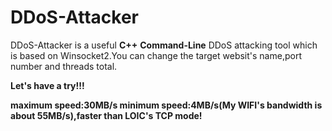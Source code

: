 # **DDoS-Attacker**
DDoS-Attacker is a useful **C++** **Command-Line** DDoS attacking tool which is based on Winsocket2.You can change the target websit's name,port number and threads total.

**Let's have a try!!!**

**maximum speed:30MB/s  minimum speed:4MB/s(My WIFI's bandwidth is about 55MB/s),faster than LOIC's TCP mode!**
